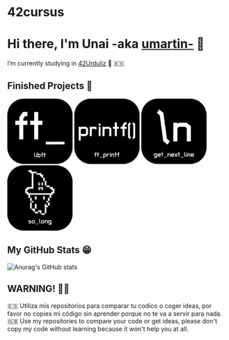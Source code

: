 # 42cursus
# Hi there, I'm Unai -aka [umartin-][website] 👋

I’m currently studying in [42Urduliz][urduliz_website] 🔭 🇪🇸

## Finished Projects 🚀

[![](./ico/libft_ico.png)](https://github.com/PILTRAFILLA317/42cursus/tree/main/libft)
[![](./ico/ft_printf_ico.png)](https://github.com/PILTRAFILLA317/42cursus/tree/main/ft_printf)
[![](./ico/get_next_line_ico.png)](https://github.com/PILTRAFILLA317/42cursus/tree/main/get_next_line)
[![](./ico/so_long_ico.png)](https://github.com/PILTRAFILLA317/42cursus/tree/main/so_long)

## My GitHub Stats 😁

![Anurag's GitHub stats](https://github-readme-stats.vercel.app/api?username=PILTRAFILLA317&show_icons=true&theme=tokyonight)

## WARNING! 🚨🚫
🇪🇸 Utiliza mis repositorios para comparar tu codico o coger ideas, por favor no copies mi código sin aprender porque no te va a servir para nada.
🇬🇧 Use my repositories to compare your code or get ideas, please don't copy my code without learning because it won't help you at all.


[website]: https://profile.intra.42.fr/users/umartin-
[urduliz_website]:https://www.42urduliz.com/
